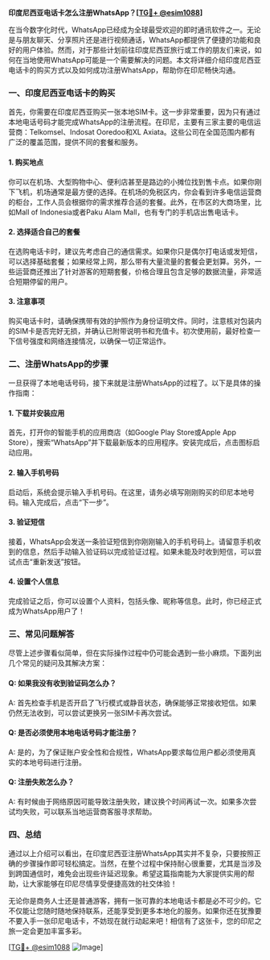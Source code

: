 **印度尼西亚电话卡怎么注册WhatsApp？[[TG💪+ @esim1088](https://t.me/s/esim1088)]**

在当今数字化时代，WhatsApp已经成为全球最受欢迎的即时通讯软件之一。无论是与朋友聊天、分享照片还是进行视频通话，WhatsApp都提供了便捷的功能和良好的用户体验。然而，对于那些计划前往印度尼西亚旅行或工作的朋友们来说，如何在当地使用WhatsApp可能是一个需要解决的问题。本文将详细介绍印度尼西亚电话卡的购买方式以及如何成功注册WhatsApp，帮助你在印尼畅快沟通。

### 一、印度尼西亚电话卡的购买

首先，你需要在印度尼西亚购买一张本地SIM卡。这一步非常重要，因为只有通过本地电话号码才能完成WhatsApp的注册流程。在印尼，主要有三家主要的电信运营商：Telkomsel、Indosat Ooredoo和XL Axiata。这些公司在全国范围内都有广泛的覆盖范围，提供不同的套餐和服务。

#### 1. 购买地点
你可以在机场、大型购物中心、便利店甚至是路边的小摊位找到售卡点。如果你刚下飞机，机场通常是最方便的选择。在机场的免税区内，你会看到许多电信运营商的柜台，工作人员会根据你的需求推荐合适的套餐。此外，在市区的大商场里，比如Mall of Indonesia或者Paku Alam Mall，也有专门的手机店出售电话卡。

#### 2. 选择适合自己的套餐
在选购电话卡时，建议先考虑自己的通信需求。如果你只是偶尔打电话或发短信，可以选择基础套餐；如果经常上网，那么带有大量流量的套餐会更划算。另外，一些运营商还推出了针对游客的短期套餐，价格合理且包含足够的数据流量，非常适合短期停留的用户。

#### 3. 注意事项
购买电话卡时，请确保携带有效的护照作为身份证明文件。同时，注意核对包装内的SIM卡是否完好无损，并确认已附带说明书和充值卡。初次使用前，最好检查一下信号强度和网络连接情况，以确保一切正常运作。

### 二、注册WhatsApp的步骤

一旦获得了本地电话号码，接下来就是注册WhatsApp的过程了。以下是具体的操作指南：

#### 1. 下载并安装应用
首先，打开你的智能手机的应用商店（如Google Play Store或Apple App Store），搜索“WhatsApp”并下载最新版本的应用程序。安装完成后，点击图标启动应用。

#### 2. 输入手机号码
启动后，系统会提示输入手机号码。在这里，请务必填写刚刚购买的印尼本地号码。输入完成后，点击“下一步”。

#### 3. 验证短信
接着，WhatsApp会发送一条验证短信到你刚刚输入的手机号码上。请留意手机收到的信息，然后手动输入验证码以完成验证过程。如果未能及时收到短信，可以尝试点击“重新发送”按钮。

#### 4. 设置个人信息
完成验证之后，你可以设置个人资料，包括头像、昵称等信息。此时，你已经正式成为WhatsApp用户了！

### 三、常见问题解答

尽管上述步骤看似简单，但在实际操作过程中仍可能会遇到一些小麻烦。下面列出几个常见的疑问及其解决方案：

#### Q: 如果我没有收到验证码怎么办？
A: 首先检查手机是否开启了飞行模式或静音状态，确保能够正常接收短信。如果仍然无法收到，可以尝试更换另一张SIM卡再次尝试。

#### Q: 是否必须使用本地电话号码才能注册？
A: 是的，为了保证账户安全性和合规性，WhatsApp要求每位用户都必须使用真实的本地号码进行注册。

#### Q: 注册失败怎么办？
A: 有时候由于网络原因可能导致注册失败，建议换个时间再试一次。如果多次尝试均失败，可以联系当地运营商客服寻求帮助。

### 四、总结

通过以上介绍可以看出，在印度尼西亚注册WhatsApp其实并不复杂，只要按照正确的步骤操作即可轻松搞定。当然，在整个过程中保持耐心很重要，尤其是当涉及到跨国通信时，难免会出现些许延迟现象。希望这篇指南能为大家提供实用的帮助，让大家能够在印尼尽情享受便捷高效的社交体验！

无论你是商务人士还是普通游客，拥有一张可靠的本地电话卡都是必不可少的。它不仅能让您随时随地保持联系，还能享受到更多本地化的服务。如果你还在犹豫要不要入手一张印尼电话卡，不妨现在就行动起来吧！相信有了这张卡，您的印尼之旅一定会更加丰富多彩。

[[TG💪+ @esim1088](https://t.me/s/esim1088) ![Image](https://i.postimg.cc/4NQfJmqS/Snipaste-2025-05-13-00-14-12.png)]
